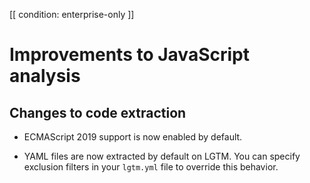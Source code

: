 [[ condition: enterprise-only ]]

# Improvements to JavaScript analysis

## Changes to code extraction

* ECMAScript 2019 support is now enabled by default.

* YAML files are now extracted by default on LGTM. You can specify exclusion filters in your `lgtm.yml` file to override this behavior.
